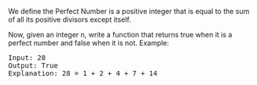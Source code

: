 We define the Perfect Number is a positive integer that is equal to the sum of all its positive divisors except itself.

Now, given an integer n, write a function that returns true when it is a perfect number and false when it is not.
Example:
<pre>
Input: 28
Output: True
Explanation: 28 = 1 + 2 + 4 + 7 + 14
</pre>

